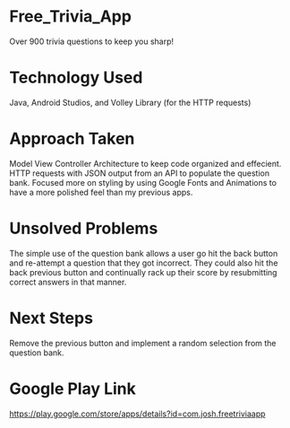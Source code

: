 # Free_Trivia_App
Over 900 trivia questions to keep you sharp!

# Technology Used
Java, Android Studios, and Volley Library (for the HTTP requests)

# Approach Taken
Model View Controller Architecture to keep code organized and effecient. HTTP requests with JSON output from an API to populate the question bank. Focused more on styling by using Google Fonts and Animations to have a more polished feel than my previous apps.

# Unsolved Problems
The simple use of the question bank allows a user go hit the back button and re-attempt a question that they got incorrect. They could also hit the back previous button and continually rack up their score by resubmitting correct answers in that manner.

# Next Steps
Remove the previous button and implement a random selection from the question bank.

# Google Play Link
https://play.google.com/store/apps/details?id=com.josh.freetriviaapp
